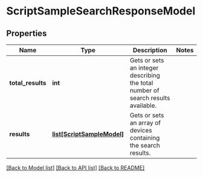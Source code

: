 # ScriptSampleSearchResponseModel

## Properties
Name | Type | Description | Notes
------------ | ------------- | ------------- | -------------
**total_results** | **int** | Gets or sets an integer describing the total number of search results available. | 
**results** | [**list[ScriptSampleModel]**](ScriptSampleModel.md) | Gets or sets an array of devices containing the search results. | 

[[Back to Model list]](../README.md#documentation-for-models) [[Back to API list]](../README.md#documentation-for-api-endpoints) [[Back to README]](../README.md)


